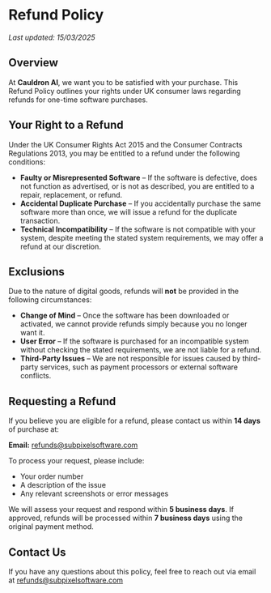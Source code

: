 # Refund Policy

_Last updated: 15/03/2025_

## Overview

At **Cauldron AI**, we want you to be satisfied with your purchase. This Refund Policy outlines your rights under UK consumer laws regarding refunds for one-time software purchases.

## Your Right to a Refund

Under the UK Consumer Rights Act 2015 and the Consumer Contracts Regulations 2013, you may be entitled to a refund under the following conditions:

- **Faulty or Misrepresented Software** – If the software is defective, does not function as advertised, or is not as described, you are entitled to a repair, replacement, or refund.
- **Accidental Duplicate Purchase** – If you accidentally purchase the same software more than once, we will issue a refund for the duplicate transaction.
- **Technical Incompatibility** – If the software is not compatible with your system, despite meeting the stated system requirements, we may offer a refund at our discretion.

## Exclusions

Due to the nature of digital goods, refunds will **not** be provided in the following circumstances:

- **Change of Mind** – Once the software has been downloaded or activated, we cannot provide refunds simply because you no longer want it.
- **User Error** – If the software is purchased for an incompatible system without checking the stated requirements, we are not liable for a refund.
- **Third-Party Issues** – We are not responsible for issues caused by third-party services, such as payment processors or external software conflicts.

## Requesting a Refund

If you believe you are eligible for a refund, please contact us within **14 days** of purchase at:

**Email:** refunds@subpixelsoftware.com

To process your request, please include:

- Your order number
- A description of the issue
- Any relevant screenshots or error messages

We will assess your request and respond within **5 business days**. If approved, refunds will be processed within **7 business days** using the original payment method.

## Contact Us

If you have any questions about this policy, feel free to reach out via email at refunds@subpixelsoftware.com
